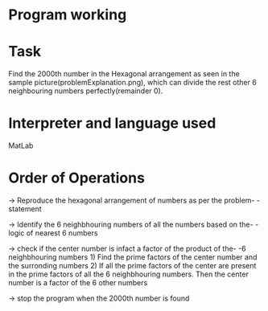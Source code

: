 # Program working

# Task
Find the 2000th number in the Hexagonal arrangement as seen in the sample picture(problemExplanation.png),
which can divide the rest other 6 neighbouring numbers perfectly(remainder 0).

# Interpreter and language used
MatLab

# Order of Operations

 -> Reproduce the hexagonal arrangement of numbers as per the problem-
    -statement

 -> Identify the 6 neighbhouring numbers of all the numbers based on the-
    -logic of nearest 6 numbers

 -> check if the center number is infact a factor of the product of the-
    -6 neighbhouring numbers
     1) Find the prime factors of the center number and the surronding
     numbers
     2) If all the prime factors of the center are present in the prime
     factors of all the 6 neighbhouring numbers. Then the center number is a
     factor of the 6 other numbers

 -> stop the program when the 2000th number is found
